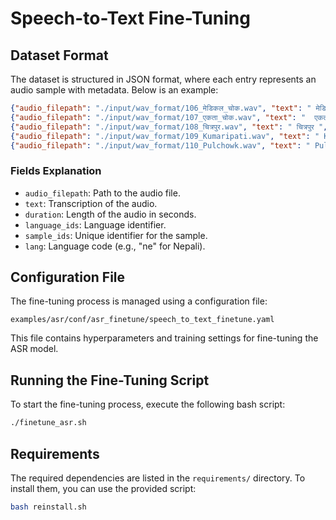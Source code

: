 # Speech-to-Text Fine-Tuning

## Dataset Format
The dataset is structured in JSON format, where each entry represents an audio sample with metadata. Below is an example:

```json
{"audio_filepath": "./input/wav_format/106_मेडिकल_चोक.wav", "text": " मेडिकल चोक ", "duration": 1.296,  "language_ids": "1", "sample_ids": "0001", "lang": "ne"}
{"audio_filepath": "./input/wav_format/107_एकता_चोक.wav", "text": "  एकता चोक ", "duration": 1.152,  "language_ids": "1", "sample_ids": "0002", "lang": "ne"}
{"audio_filepath": "./input/wav_format/108_चित्रपुर.wav", "text": " चित्रपुर ", "duration": 0.936,  "language_ids": "1", "sample_ids": "0003", "lang": "ne"}
{"audio_filepath": "./input/wav_format/109_Kumaripati.wav", "text": " Kumaripati ", "duration": 1.08,  "language_ids": "1", "sample_ids": "0004", "lang": "ne"}
{"audio_filepath": "./input/wav_format/110_Pulchowk.wav", "text": " Pulchowk ", "duration": 0.96,  "language_ids": "1", "sample_ids": "0005", "lang": "ne"}
```

### Fields Explanation
- `audio_filepath`: Path to the audio file.
- `text`: Transcription of the audio.
- `duration`: Length of the audio in seconds.
- `language_ids`: Language identifier.
- `sample_ids`: Unique identifier for the sample.
- `lang`: Language code (e.g., "ne" for Nepali).

## Configuration File
The fine-tuning process is managed using a configuration file:

```
examples/asr/conf/asr_finetune/speech_to_text_finetune.yaml
```

This file contains hyperparameters and training settings for fine-tuning the ASR model.

## Running the Fine-Tuning Script
To start the fine-tuning process, execute the following bash script:

```bash
./finetune_asr.sh
```

## Requirements
The required dependencies are listed in the `requirements/` directory. To install them, you can use the provided script:

```bash
bash reinstall.sh
```


